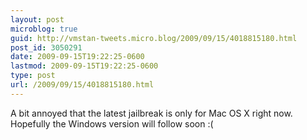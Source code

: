 ```yaml
---
layout: post
microblog: true
guid: http://vmstan-tweets.micro.blog/2009/09/15/4018815180.html
post_id: 3050291
date: 2009-09-15T19:22:25-0600
lastmod: 2009-09-15T19:22:25-0600
type: post
url: /2009/09/15/4018815180.html
---
```

A bit annoyed that the latest jailbreak is only for Mac OS X right now. Hopefully the Windows version will follow soon :(
